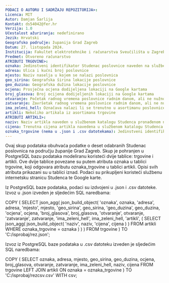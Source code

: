 ```yaml
---
PODACI O AUTORU I SADRŽAJU REPOZITORIJA>:
Licenca: MIT
Autor: Damjan Šarlija
Kontakt: ds54042@fer.hr
Verzija: 1.0
Učestalost ažuriranja: nedefinirano
Jezik: Hrvatski
Geografsko područje: županija Grad Zagreb
Datum: 27. listopada 2024.
Institucija: Fakultet elektrotehnike i računarstva Sveučilišta u Zagrebu
Predmet: Otvoreno računarstvo
ATRIBUTI TRGOVINE>: 
oznaka: Jedinstveni identifikator Studenac poslovnice naveden na službenoj internetskoj stranici Studenca
adresa: Ulica i kućni broj poslovnice
mjesto: Naziv naselja u kojem se nalazi poslovnica
geo_sirina: Geografska širina lokacije poslovnice
geo_duzina: Geografska dužina lokacije poslovnice
ocjena: Prosječna ocjena dodijeljena lokaciji na Google kartama
broj_glasova: Broj ocijena dodijeljenih lokaciji na Google kartama
otvaranje: Početak radnog vremena poslovnice radnim danom, ali ne nužno i nedjeljom
zatvaranje: Završetak radnog vremena poslovnice radnim danom, ali ne nužno i nedjeljom
ima_zeleni_hell: Označava nalazi li se trenutno u asortimanu poslovnice energetsko piće Hell Focus+
artikli: Nekoliko artikala iz asortimana trgovine
ATRIBUTI ARTIKLI>:
naziv: Naziv artikla naveden u službenom katalogu Studenca pronađenom na službenoj internetskoj stranici Studenca
cijena: Trenutna cijena artikla navedena u službenom katalogu Studenca pronađenom na službenoj internetskoj stranici Studenca, može podrazumijevati i akcijsku cijenu ako je akcija trenutno u tijeku
oznaka_trgovine (nema u .json i .csv datotekama): Jedinstveni identifikator Studenac poslovnice naveden na službenoj internetskoj stranici Studenca. Preslikani atribut atributa "oznaka" objekata trgovine, služi za povezivanje dviju tablica baze podataka
---
```



Ovaj skup podataka obuhvaća podatke o deset odabranih Studenac poslovnica na području županije Grad Zagreb. Skup je pohranjen u PostgreSQL bazu podataka modeliranu koristeći dvije tablice: trgovine i artikli. Ove dvije tablice povezane su putem atributa oznaka u tablici trgovine, koji odgovara atributu oznaka_trgovine u tablici artikli. Opisi svih atributa prikazani su u tablici iznad. Podaci su prikupljeni koristeći službenu internetsku stranicu Studenca te Google karte.

Iz PostgreSQL baze podataka, podaci su izdvojeni u .json i .csv datoteke. Izvoz u .json izveden je sljedećim SQL naredbama:

COPY (
    SELECT json_agg(
        json_build_object(
            'oznaka', oznaka,
            'adresa', adresa,
            'mjesto', mjesto,
            'geo_sirina', geo_sirina,
            'geo_duzina', geo_duzina,
            'ocjena', ocjena,
            'broj_glasova', broj_glasova,
            'otvaranje', otvaranje,
            'zatvaranje', zatvaranje,
            'ima_zeleni_hell', ima_zeleni_hell,
            'artikli', (
                SELECT json_agg(
                    json_build_object(
                        'naziv', naziv,
                        'cijena', cijena
                    )
                )
                FROM artikli
                WHERE oznaka_trgovine = oznaka
            )
        )
    )
    FROM trgovine
) TO 'C:/isprobaj/rez.json';


Izvoz iz PostgreSQL baze podataka u .csv datoteku izveden je sljedećim SQL naredbama:

COPY (
	SELECT oznaka, adresa, mjesto, geo_sirina, geo_duzina, ocjena, broj_glasova, otvaranje, zatvaranje, ima_zeleni_hell, naziv, cijena
	FROM trgovine LEFT JOIN artikli ON oznaka = oznaka_trgovine
) TO 'C:/isprobaj/rezcsv.csv' WITH csv;

